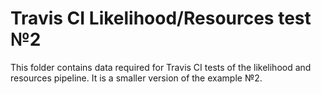 # Travis CI Likelihood/Resources test №2

This folder contains data required for Travis CI tests of the likelihood and resources pipeline. It is a smaller version of the example №2.
